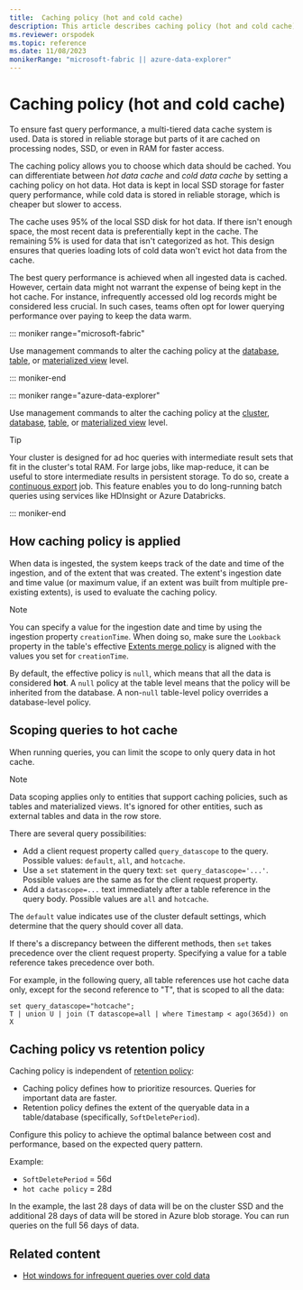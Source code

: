 ```yaml
---
title:  Caching policy (hot and cold cache)
description: This article describes caching policy (hot and cold cache).
ms.reviewer: orspodek
ms.topic: reference
ms.date: 11/08/2023
monikerRange: "microsoft-fabric || azure-data-explorer"
---
```

# Caching policy (hot and cold cache)

To ensure fast query performance, a multi-tiered data cache system is used. Data is stored in reliable storage but parts of it are cached on processing nodes, SSD, or even in RAM for faster access.

The caching policy allows you to choose which data should be cached. You can differentiate between *hot data cache* and *cold data cache* by setting a caching policy on hot data. Hot data is kept in local SSD storage for faster query performance, while cold data is stored in reliable storage, which is cheaper but slower to access.

The cache uses 95% of the local SSD disk for hot data. If there isn't enough space, the most recent data is preferentially kept in the cache. The remaining 5% is used for data that isn't categorized as hot. This design ensures that queries loading lots of cold data won't evict hot data from the cache.

The best query performance is achieved when all ingested data is cached. However, certain data might not warrant the expense of being kept in the hot cache. For instance, infrequently accessed old log records might be considered less crucial. In such cases, teams often opt for lower querying performance over paying to keep the data warm.

::: moniker range="microsoft-fabric"

Use management commands to alter the caching policy at the [database](alter-database-cache-policy-command.md), [table](alter-table-cache-policy-command.md), or [materialized view](alter-materialized-view-cache-policy-command.md) level.

::: moniker-end

::: moniker range="azure-data-explorer"

Use management commands to alter the caching policy at the [cluster](alter-cluster-cache-policy-command.md), [database](alter-database-cache-policy-command.md), [table](alter-table-cache-policy-command.md), or [materialized view](alter-materialized-view-cache-policy-command.md) level.

> [!TIP]
> Your cluster is designed for ad hoc queries with intermediate result sets that fit in the cluster's total RAM.
> For large jobs, like map-reduce, it can be useful to store intermediate results in persistent storage. To do so, create a [continuous export](data-export/continuous-data-export.md) job. This feature enables you to do long-running batch queries using services like HDInsight or Azure Databricks.

::: moniker-end

## How caching policy is applied

When data is ingested, the system keeps track of the date and time of the ingestion, and of the extent that was created. The extent's ingestion date and time value (or maximum value, if an extent was built from multiple pre-existing extents), is used to evaluate the caching policy.

> [!NOTE]
> You can specify a value for the ingestion date and time by using the ingestion property `creationTime`.
> When doing so, make sure the `Lookback` property in the table's effective [Extents merge policy](merge-policy.md) is aligned with the values you set for `creationTime`.

By default, the effective policy is `null`, which means that all the data is considered **hot**. A `null` policy at the table level means that the policy will be inherited from the database. A non-`null` table-level policy overrides a database-level policy.

## Scoping queries to hot cache

When running queries, you can limit the scope to only query data in hot cache.

> [!NOTE]
> Data scoping applies only to entities that support caching policies, such as tables and materialized views.
> It's ignored for other entities, such as external tables and data in the row store.

There are several query possibilities:

* Add a client request property called `query_datascope` to the query.
   Possible values: `default`, `all`, and `hotcache`.
* Use a `set` statement in the query text: `set query_datascope='...'`.
   Possible values are the same as for the client request property.
* Add a `datascope=...` text immediately after a table reference in the query body.
   Possible values are `all` and `hotcache`.

The `default` value indicates use of the cluster default settings, which determine that the query should cover all data.

If there's a discrepancy between the different methods, then `set` takes precedence over the client request property. Specifying a value for a table reference takes precedence over both.

For example, in the following query, all table references use hot cache data only, except for the second reference to "T", that is scoped to all the data:

```kusto
set query_datascope="hotcache";
T | union U | join (T datascope=all | where Timestamp < ago(365d)) on X
```

## Caching policy vs retention policy

Caching policy is independent of [retention policy](retention-policy.md):

* Caching policy defines how to prioritize resources. Queries for important data are faster.
* Retention policy defines the extent of the queryable data in a table/database (specifically, `SoftDeletePeriod`).

Configure this policy to achieve the optimal balance between cost and performance, based on the expected query pattern.

Example:

* `SoftDeletePeriod` = 56d
* `hot cache policy` = 28d

In the example, the last 28 days of data will be on the cluster SSD and the additional 28 days of data will be stored in Azure blob storage. You can run queries on the full 56 days of data.

## Related content
<!-- //TODO make this an ADX moniker pivot -->
* [Hot windows for infrequent queries over cold data](/azure/data-explorer/hot-windows.md)
